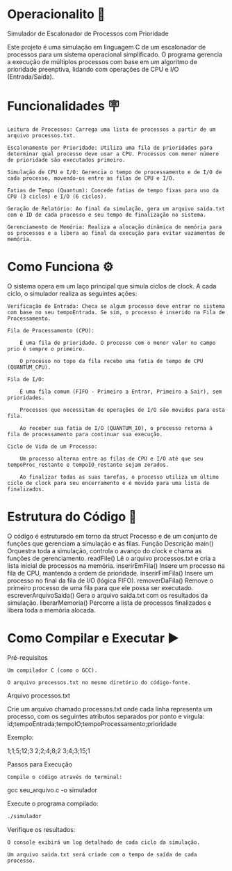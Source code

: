 # Operacionalito 🔧
Simulador de Escalonador de Processos com Prioridade

Este projeto é uma simulação em linguagem C de um escalonador de processos para um sistema operacional simplificado. O programa gerencia a execução de múltiplos processos com base em um algoritmo de prioridade preenptiva, lidando com operações de CPU e I/O (Entrada/Saída).

# Funcionalidades 🪧

    Leitura de Processos: Carrega uma lista de processos a partir de um arquivo processos.txt.

    Escalonamento por Prioridade: Utiliza uma fila de prioridades para determinar qual processo deve usar a CPU. Processos com menor número de prioridade são executados primeiro.

    Simulação de CPU e I/O: Gerencia o tempo de processamento e de I/O de cada processo, movendo-os entre as filas de CPU e I/O.

    Fatias de Tempo (Quantum): Concede fatias de tempo fixas para uso da CPU (3 ciclos) e I/O (6 ciclos).

    Geração de Relatório: Ao final da simulação, gera um arquivo saida.txt com o ID de cada processo e seu tempo de finalização no sistema.

    Gerenciamento de Memória: Realiza a alocação dinâmica de memória para os processos e a libera ao final da execução para evitar vazamentos de memória.

# Como Funciona ⚙️

O sistema opera em um laço principal que simula ciclos de clock. A cada ciclo, o simulador realiza as seguintes ações:

    Verificação de Entrada: Checa se algum processo deve entrar no sistema com base no seu tempoEntrada. Se sim, o processo é inserido na Fila de Processamento.

    Fila de Processamento (CPU):

        É uma fila de prioridade. O processo com o menor valor no campo prio é sempre o primeiro.

        O processo no topo da fila recebe uma fatia de tempo de CPU (QUANTUM_CPU).

    Fila de I/O:

        É uma fila comum (FIFO - Primeiro a Entrar, Primeiro a Sair), sem prioridades.

        Processos que necessitam de operações de I/O são movidos para esta fila.

        Ao receber sua fatia de I/O (QUANTUM_IO), o processo retorna à fila de processamento para continuar sua execução.

    Ciclo de Vida de um Processo:

        Um processo alterna entre as filas de CPU e I/O até que seu tempoProc_restante e tempoIO_restante sejam zerados.

        Ao finalizar todas as suas tarefas, o processo utiliza um último ciclo de clock para seu encerramento e é movido para uma lista de finalizados.

# Estrutura do Código 📂

O código é estruturado em torno da struct Processo e de um conjunto de funções que gerenciam a simulação e as filas.
Função	Descrição
main()	Orquestra toda a simulação, controla o avanço do clock e chama as funções de gerenciamento.
readFile()	Lê o arquivo processos.txt e cria a lista inicial de processos na memória.
inserirEmFila()	Insere um processo na fila de CPU, mantendo a ordem de prioridade.
inserirFimFila()	Insere um processo no final da fila de I/O (lógica FIFO).
removerDaFila()	Remove o primeiro processo de uma fila para que ele possa ser executado.
escreverArquivoSaida()	Gera o arquivo saida.txt com os resultados da simulação.
liberarMemoria()	Percorre a lista de processos finalizados e libera toda a memória alocada.

# Como Compilar e Executar ▶️

Pré-requisitos

    Um compilador C (como o GCC).

    O arquivo processos.txt no mesmo diretório do código-fonte.

Arquivo processos.txt

Crie um arquivo chamado processos.txt onde cada linha representa um processo, com os seguintes atributos separados por ponto e vírgula:
id;tempoEntrada;tempoIO;tempoProcessamento;prioridade

Exemplo:

1;1;5;12;3
2;2;4;8;2
3;4;3;15;1

Passos para Execução

    Compile o código através do terminal:

gcc seu_arquivo.c -o simulador

Execute o programa compilado:

```Bash
./simulador
```

Verifique os resultados:

    O console exibirá um log detalhado de cada ciclo da simulação.

    Um arquivo saida.txt será criado com o tempo de saída de cada processo.
